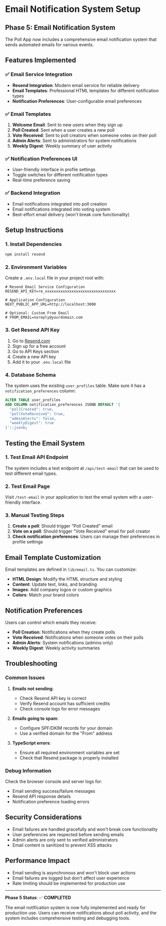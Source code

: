 # Email Notification System Setup

## Phase 5: Email Notification System

The Poll App now includes a comprehensive email notification system that sends automated emails for various events.

## Features Implemented

### ✅ Email Service Integration
- **Resend Integration**: Modern email service for reliable delivery
- **Email Templates**: Professional HTML templates for different notification types
- **Notification Preferences**: User-configurable email preferences

### ✅ Email Templates
1. **Welcome Email**: Sent to new users when they sign up
2. **Poll Created**: Sent when a user creates a new poll
3. **Vote Received**: Sent to poll creators when someone votes on their poll
4. **Admin Alerts**: Sent to administrators for system notifications
5. **Weekly Digest**: Weekly summary of user activity

### ✅ Notification Preferences UI
- User-friendly interface in profile settings
- Toggle switches for different notification types
- Real-time preference saving

### ✅ Backend Integration
- Email notifications integrated into poll creation
- Email notifications integrated into voting system
- Best-effort email delivery (won't break core functionality)

## Setup Instructions

### 1. Install Dependencies

```bash
npm install resend
```

### 2. Environment Variables

Create a `.env.local` file in your project root with:

```env
# Resend Email Service Configuration
RESEND_API_KEY=re_xxxxxxxxxxxxxxxxxxxxxxxxxxxxxxxx

# Application Configuration
NEXT_PUBLIC_APP_URL=http://localhost:3000

# Optional: Custom From Email
# FROM_EMAIL=noreply@yourdomain.com
```

### 3. Get Resend API Key

1. Go to [Resend.com](https://resend.com)
2. Sign up for a free account
3. Go to API Keys section
4. Create a new API key
5. Add it to your `.env.local` file

### 4. Database Schema

The system uses the existing `user_profiles` table. Make sure it has a `notification_preferences` column:

```sql
ALTER TABLE user_profiles
ADD COLUMN notification_preferences JSONB DEFAULT '{
  "pollCreated": true,
  "pollVoteReceived": true,
  "adminAlerts": false,
  "weeklyDigest": true
}'::jsonb;
```

## Testing the Email System

### 1. Test Email API Endpoint

The system includes a test endpoint at `/api/test-email` that can be used to test different email types.

### 2. Test Email Page

Visit `/test-email` in your application to test the email system with a user-friendly interface.

### 3. Manual Testing Steps

1. **Create a poll**: Should trigger "Poll Created" email
2. **Vote on a poll**: Should trigger "Vote Received" email for poll creator
3. **Check notification preferences**: Users can manage their preferences in profile settings

## Email Template Customization

Email templates are defined in `lib/email.ts`. You can customize:

- **HTML Design**: Modify the HTML structure and styling
- **Content**: Update text, links, and branding
- **Images**: Add company logos or custom graphics
- **Colors**: Match your brand colors

## Notification Preferences

Users can control which emails they receive:

- **Poll Creation**: Notifications when they create polls
- **Vote Received**: Notifications when someone votes on their polls
- **Admin Alerts**: System notifications (admins only)
- **Weekly Digest**: Weekly activity summaries

## Troubleshooting

### Common Issues

1. **Emails not sending**:
   - Check Resend API key is correct
   - Verify Resend account has sufficient credits
   - Check console logs for error messages

2. **Emails going to spam**:
   - Configure SPF/DKIM records for your domain
   - Use a verified domain for the "From" address

3. **TypeScript errors**:
   - Ensure all required environment variables are set
   - Check that Resend package is properly installed

### Debug Information

Check the browser console and server logs for:
- Email sending success/failure messages
- Resend API response details
- Notification preference loading errors

## Security Considerations

- Email failures are handled gracefully and won't break core functionality
- User preferences are respected before sending emails
- Admin alerts are only sent to verified administrators
- Email content is sanitized to prevent XSS attacks

## Performance Impact

- Email sending is asynchronous and won't block user actions
- Email failures are logged but don't affect user experience
- Rate limiting should be implemented for production use

---

**Phase 5 Status**: ✅ **COMPLETED**

The email notification system is now fully implemented and ready for production use. Users can receive notifications about poll activity, and the system includes comprehensive testing and debugging tools.
